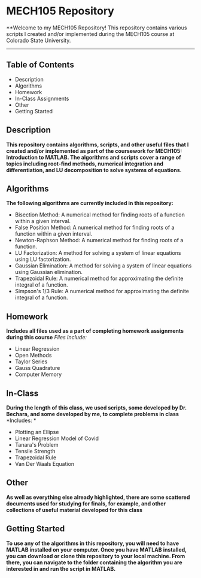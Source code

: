# MECH105 Repository
**Welcome to my MECH105  Repository! This repository contains various scripts I created and/or implemented during the MECH105 course at Colorado State University.

---

## Table of Contents
- Description
- Algorithms
- Homework
- In-Class Assignments
- Other
- Getting Started

## Description
**This repository contains algorithms, scripts, and other useful files that I created and/or implemented as part of the coursework for MECH105: Introduction to MATLAB. The algorithms and scripts cover a range of topics including root-find methods, numerical integration and differentiation, and LU decomposition to solve systems of equations.**

## Algorithms
**The following algorithms are currently included in this repository:**

- Bisection Method: A numerical method for finding roots of a function within a given interval.
- False Position Method: A numerical method for finding roots of a function within a given interval.
- Newton-Raphson Method: A numerical method for finding roots of a function.
- LU Factorization: A method for solving a system of linear equations using LU factorization.
- Gaussian Elimination: A method for solving a system of linear equations using Gaussian elimination.
- Trapezoidal Rule: A numerical method for approximating the definite integral of a function.
- Simpson's 1/3 Rule: A numerical method for approximating the definite integral of a function.

## Homework
**Includes all files used as a part of completing homework assignments during this course**
*Files Include:*
- Linear Regression
- Open Methods
- Taylor Series
- Gauss Quadrature
- Computer Memory

## In-Class
**During the length of this class, we used scripts, some developed by Dr. Bechara, and some developed by me, to complete problems in class**
*Includes: *
- Plotting an Ellipse
- Linear Regression Model of Covid
- Tanara's Problem
- Tensile Strength
- Trapezoidal Rule
- Van Der Waals Equation

## Other
**As well as everything else already highlighted, there are some scattered documents used for studying for finals, for example, and other collections of useful material developed for this class**

## Getting Started
**To use any of the algorithms in this repository, you will need to have MATLAB installed on your computer. Once you have MATLAB installed, you can download or clone this repository to your local machine. From there, you can navigate to the folder containing the algorithm you are interested in and run the script in MATLAB.**

